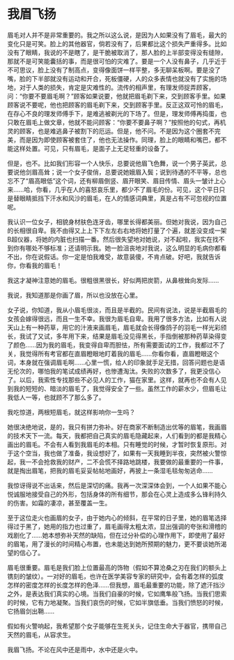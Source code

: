 # 我眉飞扬

眉毛对人并不是非常重要的。我之所以这么说，是因为人如果没有了眉毛，最大的变化只是可笑。脸上的其他器官，倘若没有了，后果都比这个损失严重得多。比如没有了眼睛，我说的不是瞎了，是干脆被取消了，那人脸的上半部变得没有缝隙，那就不是可笑能囊括的事，而是很可怕的灾难了。要是一个人没有鼻子，几乎近于不可思议，脸上没有了制高点，变得像面饼一样平整，多无聊呆板啊。要是没了嘴，脸的下半部就没有运动和开合，死板僵硬，人的众多表情也就没有了实施的场地，对于人类的损失，肯定是灾难性的。流传的相声里，有理发师捉弄顾客，问：“你要不要眉毛啊？”顾客如果说要，他就把眉毛剃下来，交到顾客手里。如果顾客说不要呢，他也把顾客的眉毛剃下来，交到顾客手里。反正这双可怜的眉毛，在存心不良的理发师傅手下，是难逃被剃光的下场了。但是，理发师傅再捣蛋，也只敢在眉毛上做文章，他就不能问顾客：“你要不要鼻子啊？”按照他的句式，再机灵的顾客，也是难逃鼻子被割下的厄运。但是，他不问。不是因为这个圈套不完美，而是因为即使顾客被套住了，他也无法操作。同理，脸上的眼睛和嘴巴，都不能这样处置。可见，只有眉毛，是面子上无足轻重的设备了。 

但是，也不。比如我们形容一个人快乐，总要说他眉飞色舞，说一个男子英武，总要说他剑眉高耸；说一个女子俊俏，总要说她娥眉入鬓；说到待遇的不平等，总也忘不了“眉高眼低”这个词，还有柳眉倒竖、眉开眼笑、眉目传情、眉头一皱计上心来……哈，你看，几乎在人的喜怒哀乐里，都少不了眉毛的份。可见，这个平日只是替眼睛抵挡下汗水和风沙的眉毛，在人的情感词典里，真是占有不可忽视的位置呢。 

我认识一位女子，相貌身材肤色连牙齿，哪里长得都美丽。但她对我说，因为自己的长相很自卑。我不由得又上上下下左左右右地将她打量了个遍，就差没变成一架B超仪器，将她的内脏也扫描一番。然后很失望地对她说，对不起啦，我实在找不到你有哪处不够标准；还请明示我。她一脸沮丧地对我说，这么明显的毛病你都看不出，你在说假话。你一定是怕我难受，故意装傻，不肯点破。好吧，我就告诉你，你看我的眉毛！ 

我这才凝神注意她的眉毛。很粗很黑很长，好似两把炭箭，从鼻根耸向发际…… 

我说，我知道那是你画了眉，所以也没放在心里。 

女子说，你知道，我从小眉毛很淡，而且是半截的。民间有说法，说是半截眉毛的女孩会嫁得很远，而且一生不幸。我很为眉毛自卑。我用了很多方法，比如有人说天山上有一种药草，用它的汁液来画眉毛，眉毛就会长得像鸽子的羽毛一样光彩颀长，我试了又试，多年用下来，结果是眉毛没见得黑长，手指倒被那种药草染得变了颜色……因为我的眉毛，我变得自卑而胆怯，所有需要面试的工作，我都过不了关，我觉得所有考官都在直眉瞪眼地盯着我的眉毛……你看你看，直眉瞪眼这个词，本身就在强调眉毛啊……心里一慌，给人的印象就手足无措，回答问题也是语无伦次的，哪怕我的笔试成绩再好，也惨遭淘汰。失败的次数多了，我更没信心了。以后，我索性专找那些不必见人的工作，猫在家里。这样，就再也不会有人见到我的短短的、暗淡的眉毛了，我觉得安全了一些。虽然工作的薪水少，但眉毛让我低人一等，也就顾不了那么多了。 

我吃惊道，两根短眉毛，就这样影响你一生吗？ 

她很决绝地说，是的，我只有拼力弥补。好在商家不断制造出优等的眉笔，我画眉的技术天下一流。每天，我都把自己真实的眉毛隐藏起来，人们看到的都是我精心画出的眉毛。不会有人看到我眉毛的本相。只有睡觉的时候，才暂时恢复原形。对于这个空当，我也做了准备，我设想好了，如果有一天我睡到半夜，突然被火警惊起，我一不会抢救我的财产，二不会慌不择路地跳楼，我要做的最重要的一件事，就是掏出眉笔，把我的眉毛妥妥帖帖地画好，再披上一条湿毛毯匆匆逃命…… 

我惊讶得说不出话来，然后是深切的痛。我再一次深深体会到，一个人如果不能心悦诚服地接受自己的外形，包括身体的所有细节，那会在心灵上造成多么锋利持久的伤害。如霜的凄凉，甚至覆盖一生。 

至于这位走火也画眉的女子，由于她内心的倾斜，在平常的日子里，她的眉笔选择得过于黑了，她用的指力也过重了，眉毛画得太粗太浓，显出强调的夸张和滑稽的戏剧化了……她本想弥补天然的缺陷，但在过分补偿的心理作用下，即使用了最好的眉笔，用了漫长的时间精心布置，也未能达到她所预期的魅力，更不要谈她所渴望的信心了。 

眉毛很重要。眉毛是我们脸上位置最高的饰物（假如不算沧桑之刃在我们的额头上镌刻的皱纹）。一对好的眉毛，也许在医学美容专家的研究中，会有着怎样的弧度怎样的密度怎样的长度怎样的色泽……但我想，眉毛最重要的功能，除了遮汗挡沙之外，是表达我们真实的心境。当我们自豪的时候，它如鹰隼般飞扬。当我们思索的时候，它有力地凝聚。当我们哀伤的时候，它如半旗低垂。当我们愤怒的时候，它扬眉剑出鞘…… 

假如有火警响起，我希望那个女子能够在生死关头，记住生命大于器官，携带自己天然的眉毛，从容求生。 

我眉飞扬。不论在风中还是雨中，水中还是火中。